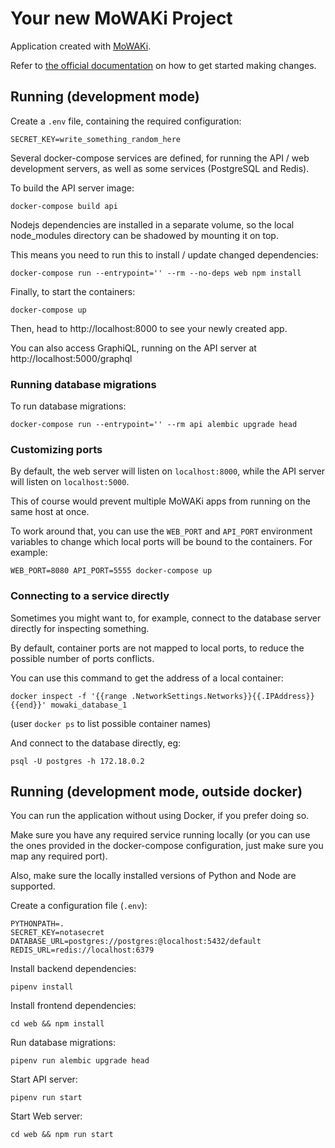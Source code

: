 # Your new MoWAKi Project

Application created with [MoWAKi].

Refer to [the official documentation] on how to get started making changes.

[MoWAKi]: https://github.com/rshk/mowaki-project
[the official documentation]: https://docs.mowaki.org/en/latest/


## Running (development mode)

Create a ``.env`` file, containing the required configuration:

    SECRET_KEY=write_something_random_here


Several docker-compose services are defined, for running the API / web
development servers, as well as some services (PostgreSQL and Redis).

To build the API server image:

    docker-compose build api

Nodejs dependencies are installed in a separate volume, so the local
node_modules directory can be shadowed by mounting it on top.

This means you need to run this to install / update changed dependencies:

    docker-compose run --entrypoint='' --rm --no-deps web npm install

Finally, to start the containers:

    docker-compose up

Then, head to http://localhost:8000 to see your newly created app.

You can also access GraphiQL, running on the API server at http://localhost:5000/graphql


### Running database migrations

To run database migrations:

    docker-compose run --entrypoint='' --rm api alembic upgrade head


### Customizing ports

By default, the web server will listen on ``localhost:8000``, while
the API server will listen on ``localhost:5000``.

This of course would prevent multiple MoWAKi apps from running on the
same host at once.

To work around that, you can use the ``WEB_PORT`` and ``API_PORT``
environment variables to change which local ports will be bound to the
containers. For example:

    WEB_PORT=8080 API_PORT=5555 docker-compose up


### Connecting to a service directly

Sometimes you might want to, for example, connect to the database
server directly for inspecting something.

By default, container ports are not mapped to local ports, to reduce
the possible number of ports conflicts.

You can use this command to get the address of a local container:

    docker inspect -f '{{range .NetworkSettings.Networks}}{{.IPAddress}}{{end}}' mowaki_database_1

(user ``docker ps`` to list possible container names)

And connect to the database directly, eg:

    psql -U postgres -h 172.18.0.2


## Running (development mode, outside docker)

You can run the application without using Docker, if you prefer doing so.

Make sure you have any required service running locally (or you can
use the ones provided in the docker-compose configuration, just make
sure you map any required port).

Also, make sure the locally installed versions of Python and Node are
supported.

Create a configuration file (``.env``):

```
PYTHONPATH=.
SECRET_KEY=notasecret
DATABASE_URL=postgres://postgres:@localhost:5432/default
REDIS_URL=redis://localhost:6379
```

Install backend dependencies:

    pipenv install

Install frontend dependencies:

    cd web && npm install

Run database migrations:

    pipenv run alembic upgrade head

Start API server:

    pipenv run start

Start Web server:

    cd web && npm run start
